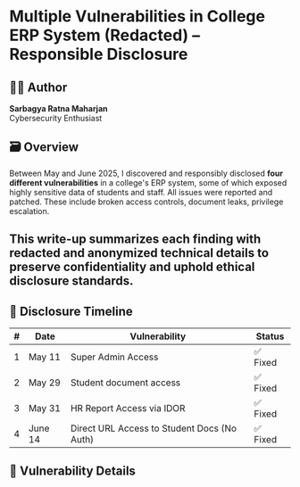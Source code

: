 # Multiple Vulnerabilities in College ERP System (Redacted) – Responsible Disclosure

## 👨‍💻 Author
**Sarbagya Ratna Maharjan**  
Cybersecurity Enthusiast

## 🗃️ Overview

Between May and June 2025, I discovered and responsibly disclosed **four different vulnerabilities** in a college's ERP system, some of which exposed highly sensitive data of students and staff. All issues were reported and patched. These include broken access controls, document leaks, privilege escalation.

This write-up summarizes each finding with redacted and anonymized technical details to preserve confidentiality and uphold ethical disclosure standards.
<br>
---
## 📅 Disclosure Timeline

| # | Date       | Vulnerability                                 | Status         |
|---|------------|-----------------------------------------------|----------------|
| 1 | May 11     | Super Admin Access                            | ✅ Fixed       |
| 2 | May 29     | Student document access                       | ✅ Fixed       |
| 3 | May 31     | HR Report Access via IDOR                     | ✅ Fixed       |
| 4 | June 14    | Direct URL Access to Student Docs (No Auth)   | ✅ Fixed       |


## 📂 Vulnerability Details




